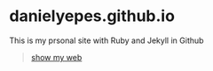# danielyepes.github.io

This is my prsonal site with Ruby and Jekyll in Github

> [show my web](https://danielyepes.github.io/)
